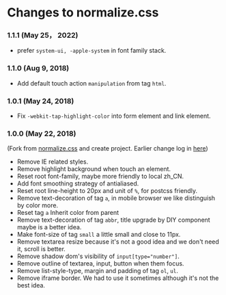 # Changes to normalize.css

### 1.1.1 (May 25， 2022)
* prefer `system-ui, -apple-system` in font family stack.

### 1.1.0 (Aug 9, 2018)
* Add default touch action `manipulation` from tag `html`.

### 1.0.1 (May 24, 2018)

* Fix `-webkit-tap-highlight-color` into form element and link element.

### 1.0.0 (May 22, 2018)

(Fork from [normalize.css](https://github.com/necolas/normalize.css) and create project.
Earlier change log in [here](https://github.com/necolas/normalize.css/blob/master/CHANGELOG.md))

* Remove IE related styles.
* Remove highlight background when touch an element.
* Reset root font-family, maybe more friendly to local zh_CN.
* Add font smoothing strategy of antialiased.
* Reset root line-height to 20px and unit of `%`, for postcss friendly.
* Remove text-decoration of tag `a`, in mobile browser we like distinguish by color more.
* Reset tag `a` Inherit color from parent
* Remove text-decoration of tag `abbr`, title upgrade by DIY component maybe is a better idea.
* Make font-size of tag `small` a little small and close to 11px.
* Remove textarea resize because it's not a good idea and we don't need it, scroll is better.
* Remove shadow dom's visibility of `input[type="number"]`. 
* Remove outline of textarea, input, button when them focus.
* Remove list-style-type, margin and padding of tag `ol`, `ul`.
* Remove iframe border. We had to use it sometimes although it's not the best idea.
